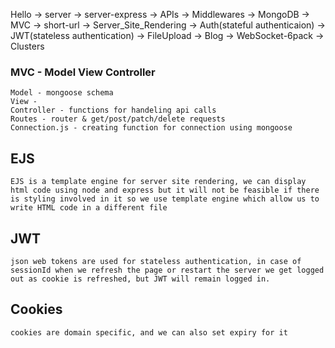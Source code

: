Hello -> server -> server-express -> APIs -> Middlewares -> MongoDB -> MVC -> short-url -> Server_Site_Rendering -> Auth(stateful authenticaion) -> JWT(stateless authentication) -> FileUpload -> Blog -> WebSocket-6pack -> Clusters


### MVC - Model View Controller
    Model - mongoose schema
    View - 
    Controller - functions for handeling api calls
    Routes - router & get/post/patch/delete requests
    Connection.js - creating function for connection using mongoose 

## EJS
    EJS is a template engine for server site rendering, we can display html code using node and express but it will not be feasible if there is styling involved in it so we use template engine which allow us to write HTML code in a different file
    
## JWT
    json web tokens are used for stateless authentication, in case of sessionId when we refresh the page or restart the server we get logged out as cookie is refreshed, but JWT will remain logged in.

## Cookies 
    cookies are domain specific, and we can also set expiry for it